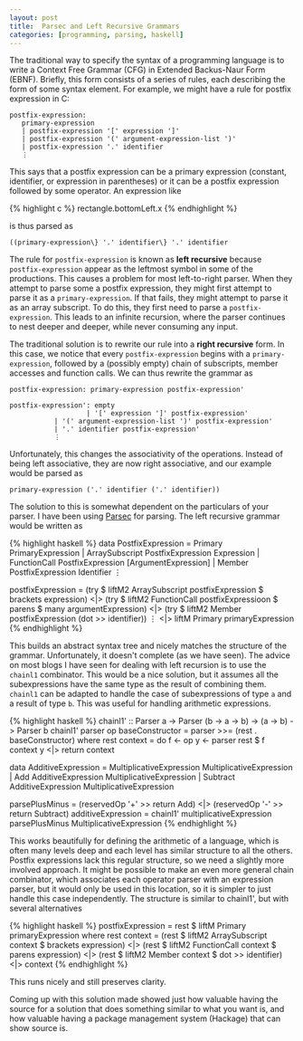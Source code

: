 ```yaml
---
layout:	post
title:	Parsec and Left Recursive Grammars
categories: [programming, parsing, haskell]
---
```

The traditional way to specify the syntax of a programming language is to write
a Context Free Grammar (CFG) in Extended Backus-Naur Form (EBNF). Briefly, this
form consists of a series of rules, each describing the form of some syntax
element. For example, we might have a rule for postfix expression in C:

    postfix-expression:
       primary-expression
       | postfix-expression '[' expression ']'
       | postfix-expression '(' argument-expression-list ')'
       | postfix-expression '.' identifier
       ⋮

This says that a postfix expression can be a primary expression (constant,
identifier, or expression in parentheses) or it can be a postfix expression
followed by some operator. An expression like

{% highlight c %}
rectangle.bottomLeft.x
{% endhighlight %}

is thus parsed as

    ((primary-expression\} '.' identifier\} '.' identifier

The rule for `postfix-expression` is known as **left recursive** because
`postfix-expression` appear as the leftmost symbol in some of the productions.
This causes a problem for most left-to-right parser. When they attempt to parse
some a postfix expression, they might first attempt to parse it as a
`primary-expression`. If that fails, they might attempt to parse it as an array
subscript. To do this, they first need to parse a `postfix-expression`. This
leads to an infinite recursion, where the parser continues to nest deeper and
deeper, while never consuming any input.

The traditional solution is to rewrite our rule into a **right recursive** form.
In this case, we notice that every `postfix-expression` begins with a
`primary-expression`, followed by a (possibly empty) chain of subscripts, member accesses and
function calls.
We can thus rewrite the grammar as

    postfix-expression: primary-expression postfix-expression'

    postfix-expression': empty
                       | '[' expression ']' postfix-expression'
		       | '(' argument-expression-list ')' postfix-expression'
		       | '.' identifier postfix-expression'
		       ⋮

Unfortunately, this changes the associativity of the operations. Instead of
being left associative, they are now right associative, and our example would be
parsed as

    primary-expression ('.' identifier ('.' identifier))

The solution to this is somewhat dependent on the particulars of your parser.
I have been using [Parsec](https://wiki.haskell.org/Parsec) for parsing. The
left recursive grammar would be written as

{% highlight haskell %}
data PostfixExpression = Primary PrimaryExpression
     		       | ArraySubscript PostfixExpression Expression
		       | FunctionCall PostfixExpression [ArgumentExpression]
		       | Member PostfixExpression Identifier
		       ⋮
		       
postfixExpression =
    (try $ liftM2 ArraySubscript postfixExpression $ brackets expression)
    <|> (try $ liftM2 FunctionCall postfixExpressioon $ parens $ many argumentExpression)
    <|> (try $ liftM2 Member postfixExpression (dot >> identifier))
    ⋮
    <|> liftM Primary primaryExpression
{% endhighlight %}

This builds an abstract syntax tree and nicely matches the structure of the
grammar. Unfortunately, it doesn't complete (as we have seen). The advice on most
blogs I have seen for dealing with left recursion is to use the `chainl1`
combinator. This would be a nice solution, but it assumes all the subexpressions
have the same type as the result of combining them. `chainl1` can be adapted to
handle the case of subexpressions of type `a` and a result of type `b`. This was
useful for handling arithmetic expressions.

{% highlight haskell %}
chainl1' :: Parser a -> Parser (b -> a -> b) -> (a -> b) -> Parser b
chainl1' parser op baseConstructor = parser >>= (rest . baseConstructor)
    where rest context = do
			     f <- op
			     y <- parser
			     rest $ f context y
			 <|> return context

data AdditiveExpression = MultiplicativeExpression MultiplicativeExpression
     			| Add AdditiveExpression MultiplicativeExpression
			| Subtract AdditiveExpression MultiplicativeExpression

parsePlusMinus = (reservedOp '+' >> return Add) <|> (reservedOp '-' >> return Subtract)
additiveExpression = chainl1' multiplicativeExpression parsePlusMinus MultiplicativeExpression
{% endhighlight %}

This works beautifully for defining the arithmetic of a language, which is often
many levels deep and each level has similar structure to all the others. Postfix
expressions lack this regular structure, so we need a slightly more involved
approach. It might be possible to make an even more general chain combinator,
which associates each operator parser with an expression parser, but it would
only be used in this location, so it is simpler to just handle this case
independently. The structure is similar to chainl1', but with several
alternatives

{% highlight haskell %}
postfixExpression = rest $ liftM Primary primaryExpression
    where rest context = (rest $ liftM2 ArraySubscript context $ brackets expression)
    	       	       	 <|> (rest $ liftM2 FunctionCall context $ parens expression)
			 <|> (rest $ liftM2 Member context $ dot >> identifier)
			 <|> context
{% endhighlight %}

This runs nicely and still preserves clarity.

Coming up with this solution made showed just how valuable having the source for
a solution that does something similar to what you want is, and how valuable
having a package management system (Hackage) that can show source is.